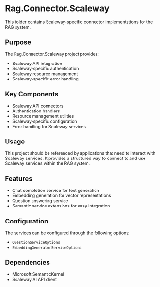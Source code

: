 # Rag.Connector.Scaleway

This folder contains Scaleway-specific connector implementations for the RAG system.

## Purpose

The Rag.Connector.Scaleway project provides:
- Scaleway API integration
- Scaleway-specific authentication
- Scaleway resource management
- Scaleway-specific error handling

## Key Components

- Scaleway API connectors
- Authentication handlers
- Resource management utilities
- Scaleway-specific configuration
- Error handling for Scaleway services

## Usage

This project should be referenced by applications that need to interact with Scaleway services. It provides a structured way to connect to and use Scaleway services within the RAG system.

## Features

- Chat completion service for text generation
- Embedding generation for vector representations
- Question answering service
- Semantic service extensions for easy integration

## Configuration

The services can be configured through the following options:
- `QuestionServiceOptions`
- `EmbeddingGeneratorServiceOptions`

## Dependencies

- Microsoft.SemanticKernel
- Scaleway AI API client 